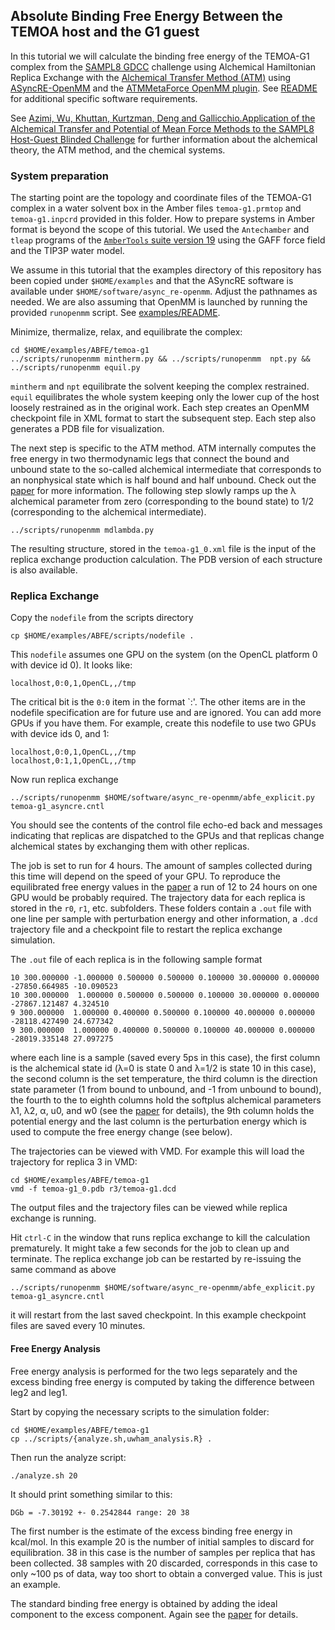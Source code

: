 Absolute Binding Free Energy Between the TEMOA host and the G1 guest
--------------------------------------------------------------------

In this tutorial we will calculate the binding free energy of the TEMOA-G1 complex from the [SAMPL8 GDCC](https://github.com/samplchallenges/SAMPL8/tree/master/host_guest/GDCC) challenge using Alchemical Hamiltonian Replica Exchange with the [Alchemical Transfer Method (ATM)](https://pubs.acs.org/doi/10.1021/acs.jctc.1c00266) using [ASyncRE-OpenMM](https://github.com/Gallicchio-Lab/async_re-openmm) and the [ATMMetaForce OpenMM plugin](https://github.com/Gallicchio-Lab/openmm-atmmetaforce-plugin). See [README](https://github.com/Gallicchio-Lab/async_re-openmm/blob/master/examples/ABFE/temoa-g1/README.md) for additional specific software requirements.

See [Azimi, Wu, Khuttan, Kurtzman, Deng and Gallicchio.Application of the Alchemical Transfer and Potential of Mean Force Methods to the SAMPL8 Host-Guest Blinded Challenge](https://arxiv.org/abs/2107.05155) for further information about the alchemical theory, the ATM method, and the chemical systems. 

### System preparation

The starting point are the topology and coordinate files of the TEMOA-G1 complex in a water solvent box in the Amber files `temoa-g1.prmtop` and `temoa-g1.inpcrd` provided in this folder. How to prepare systems in Amber format is beyond the scope of this tutorial. We used the `Antechamber` and `tleap` programs of the [`AmberTools` suite version 19](https://ambermd.org/) using the GAFF force field and the TIP3P water model.

We assume in this tutorial that the examples directory of this repository has been copied under `$HOME/examples` and that the ASyncRE software is available under `$HOME/software/async_re-openmm`. Adjust the pathnames as needed. We are also assuming that OpenMM is launched by running the provided `runopenmm` script. See [examples/README](../../README.md).

Minimize, thermalize, relax, and equilibrate the complex:
```
cd $HOME/examples/ABFE/temoa-g1
../scripts/runopenmm mintherm.py && ../scripts/runopenmm  npt.py && ../scripts/runopenmm equil.py
```
`mintherm` and `npt` equilibrate the solvent keeping the complex restrained. `equil` equilibrates the whole system keeping only the lower cup of the host loosely restrained as in the original work. Each step creates an OpenMM checkpoint file in XML format to start the subsequent step. Each step also generates a PDB file for visualization.

The next step is specific to the ATM method. ATM internally computes the free energy in two thermodynamic legs that connect the bound and unbound state to the so-called alchemical intermediate that corresponds to an nonphysical state which is half bound and half unbound. Check out the [paper](https://pubs.acs.org/doi/10.1021/acs.jctc.1c00266) for more information. The following step slowly ramps up the λ alchemical parameter from zero (corresponding to the bound state) to 1/2 (corresponding to the alchemical intermediate). 
```
../scripts/runopenmm mdlambda.py
```
The resulting structure, stored in the `temoa-g1_0.xml` file is the input of the replica exchange production calculation. The PDB version of each structure is also available.

### Replica Exchange

Copy the `nodefile` from the scripts directory
```
cp $HOME/examples/ABFE/scripts/nodefile .
```
This `nodefile` assumes one GPU on the system (on the OpenCL platform 0 with device id 0). It looks like:
```
localhost,0:0,1,OpenCL,,/tmp
```
The critical bit is the `0:0` item in the format `<OpenCL platform id>:<device id>'. The other items are in the nodefile specification are for future use and are ignored. You can add more GPUs if you have them. For example, create this nodefile to use two GPUs with device ids 0, and 1:
```
localhost,0:0,1,OpenCL,,/tmp
localhost,0:1,1,OpenCL,,/tmp
```

Now run replica exchange
```
../scripts/runopenmm $HOME/software/async_re-openmm/abfe_explicit.py temoa-g1_asyncre.cntl
```

You should see the contents of the control file echo-ed back and messages indicating that replicas are dispatched to the GPUs and that replicas change alchemical states by exchanging them with other replicas. 

The job is set to run for 4 hours. The amount of samples collected during this time will depend on the speed of your GPU. To reproduce the equilibrated free energy values in the [paper](https://pubs.acs.org/doi/10.1021/acs.jctc.1c00266) a run of 12 to 24 hours on one GPU would be probably required. The trajectory data for each replica is stored in the `r0`, `r1`, etc. subfolders. These folders contain a `.out` file with one line per sample with perturbation energy and other information, a `.dcd` trajectory file and a checkpoint file to restart the replica exchange simulation. 

The `.out` file of each replica is in the following sample format
```
10 300.000000 -1.000000 0.500000 0.500000 0.100000 30.000000 0.000000 -27850.664985 -10.090523
10 300.000000  1.000000 0.500000 0.500000 0.100000 30.000000 0.000000 -27867.121487 4.324510
9 300.000000  1.000000 0.400000 0.500000 0.100000 40.000000 0.000000 -28118.427490 24.677342
9 300.000000  1.000000 0.400000 0.500000 0.100000 40.000000 0.000000 -28019.335148 27.097275
```
where each line is a sample (saved every 5ps in this case), the first column is the alchemical state id (λ=0 is state 0 and λ=1/2 is state 10 in this case), the second column is the set temperature, the third column is the direction state parameter (1 from bound to unbound, and -1 from unbound to bound), the fourth to the to eighth columns hold the softplus alchemical parameters λ1, λ2, α, u0, and w0 (see the [paper](https://pubs.acs.org/doi/10.1021/acs.jctc.1c00266) for details), the 9th column holds the potential energy and the last column is the perturbation energy which is used to compute the free energy change (see below).

The trajectories can be viewed with VMD. For example this will load the trajectory for replica 3 in VMD:
```
cd $HOME/examples/ABFE/temoa-g1
vmd -f temoa-g1_0.pdb r3/temoa-g1.dcd
```
The output files and the trajectory files can be viewed while replica exchange is running.

Hit `ctrl-C` in the window that runs replica exchange to kill the calculation prematurely. It might take a few seconds for the job to clean up and terminate. The replica exchange job can be restarted by re-issuing the same command as above
```
../scripts/runopenmm $HOME/software/async_re-openmm/abfe_explicit.py temoa-g1_asyncre.cntl
```
it will restart from the last saved checkpoint. In this example checkpoint files are saved every 10 minutes.

#### Free Energy Analysis

Free energy analysis is performed for the two legs separately and the excess binding free energy is computed by taking the difference between leg2 and leg1. 

Start by copying the necessary scripts to the simulation folder:
```
cd $HOME/examples/ABFE/temoa-g1
cp ../scripts/{analyze.sh,uwham_analysis.R} .
```

Then run the analyze script:
```
./analyze.sh 20
```
It should print something similar to this:
```
DGb = -7.30192 +- 0.2542844 range: 20 38
```
The first number is the estimate of the excess binding free energy in kcal/mol. In this example 20 is the number of initial samples to discard for equilibration. 38 in this case is the number of samples per replica that has been collected. 38 samples with 20 discarded, corresponds in this case to only ~100 ps of data, way too short to obtain a converged value. This is just an example.

The standard binding free energy is obtained by adding the ideal component to the excess component. Again see the [paper](https://pubs.acs.org/doi/10.1021/acs.jctc.1c00266) for details.
